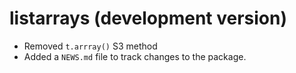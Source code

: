 # listarrays (development version)

* Removed `t.arrray()` S3 method
* Added a `NEWS.md` file to track changes to the package.
